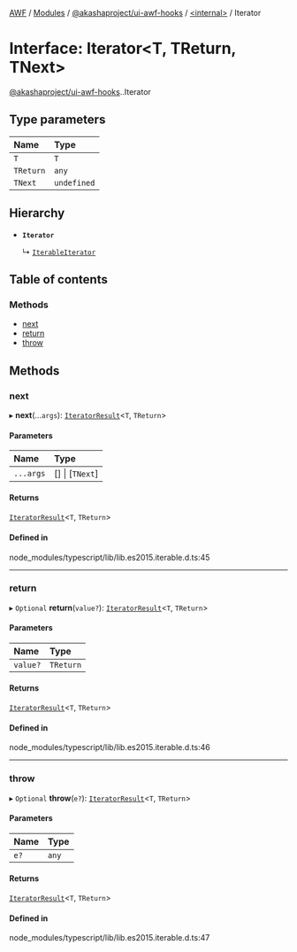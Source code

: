 [AWF](../README.md) / [Modules](../modules.md) / [@akashaproject/ui-awf-hooks](../modules/akashaproject_ui_awf_hooks.md) / [<internal\>](../modules/akashaproject_ui_awf_hooks._internal_.md) / Iterator

# Interface: Iterator<T, TReturn, TNext\>

[@akashaproject/ui-awf-hooks](../modules/akashaproject_ui_awf_hooks.md).[<internal>](../modules/akashaproject_ui_awf_hooks._internal_.md).Iterator

## Type parameters

| Name | Type |
| :------ | :------ |
| `T` | `T` |
| `TReturn` | `any` |
| `TNext` | `undefined` |

## Hierarchy

- **`Iterator`**

  ↳ [`IterableIterator`](akashaproject_ui_awf_hooks._internal_.IterableIterator.md)

## Table of contents

### Methods

- [next](akashaproject_ui_awf_hooks._internal_.Iterator.md#next)
- [return](akashaproject_ui_awf_hooks._internal_.Iterator.md#return)
- [throw](akashaproject_ui_awf_hooks._internal_.Iterator.md#throw)

## Methods

### next

▸ **next**(...`args`): [`IteratorResult`](../modules/akashaproject_ui_awf_hooks._internal_.md#iteratorresult)<`T`, `TReturn`\>

#### Parameters

| Name | Type |
| :------ | :------ |
| `...args` | [] \| [`TNext`] |

#### Returns

[`IteratorResult`](../modules/akashaproject_ui_awf_hooks._internal_.md#iteratorresult)<`T`, `TReturn`\>

#### Defined in

node_modules/typescript/lib/lib.es2015.iterable.d.ts:45

___

### return

▸ `Optional` **return**(`value?`): [`IteratorResult`](../modules/akashaproject_ui_awf_hooks._internal_.md#iteratorresult)<`T`, `TReturn`\>

#### Parameters

| Name | Type |
| :------ | :------ |
| `value?` | `TReturn` |

#### Returns

[`IteratorResult`](../modules/akashaproject_ui_awf_hooks._internal_.md#iteratorresult)<`T`, `TReturn`\>

#### Defined in

node_modules/typescript/lib/lib.es2015.iterable.d.ts:46

___

### throw

▸ `Optional` **throw**(`e?`): [`IteratorResult`](../modules/akashaproject_ui_awf_hooks._internal_.md#iteratorresult)<`T`, `TReturn`\>

#### Parameters

| Name | Type |
| :------ | :------ |
| `e?` | `any` |

#### Returns

[`IteratorResult`](../modules/akashaproject_ui_awf_hooks._internal_.md#iteratorresult)<`T`, `TReturn`\>

#### Defined in

node_modules/typescript/lib/lib.es2015.iterable.d.ts:47
